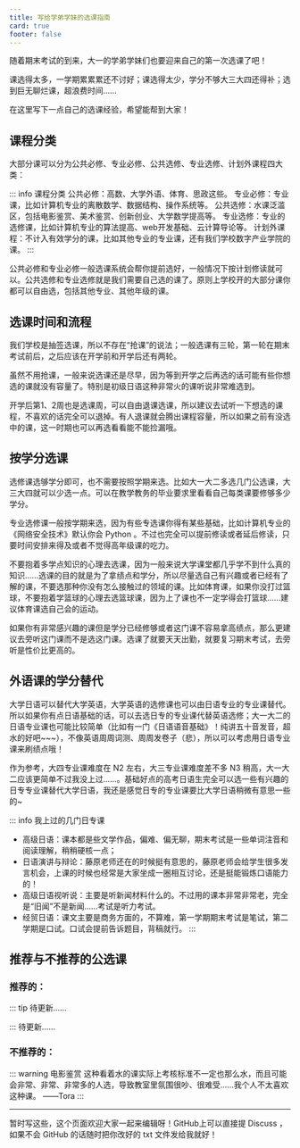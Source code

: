 ```yaml
---
title: 写给学弟学妹的选课指南
card: true
footer: false 
---
```


随着期末考试的到来，大一的学弟学妹们也要迎来自己的第一次选课了吧！

课选得太多，一学期累累累还不讨好；课选得太少，学分不够大三大四还得补；选到巨无聊烂课，超浪费时间......

在这里写下一点自己的选课经验，希望能帮到大家！

## 课程分类
大部分课可以分为公共必修、专业必修、公共选修、专业选修、计划外课程四大类：

::: info 课程分类
公共必修：高数、大学外语、体育、思政这些。
专业必修：专业课，比如计算机专业的离散数学、数据结构、操作系统等。
公共选修：水课泛滥区，包括电影鉴赏、美术鉴赏、创新创业、大学数学提高等。
专业选修：专业的选修课，比如计算机专业的算法提高、web开发基础、云计算导论等。
计划外课程：不计入有效学分的课，比如其他专业的专业课，还有我们学校数字产业学院的课。
:::

公共必修和专业必修一般选课系统会帮你提前选好，一般情况下按计划修读就可以。公共选修和专业选修就是我们需要自己选的课了。原则上学校开的大部分课你都可以自由选，包括其他专业、其他年级的课。

## 选课时间和流程
我们学校是抽签选课，所以不存在“抢课”的说法；一般选课有三轮，第一轮在期末考试前后，之后应该在开学前和开学后还有两轮。

虽然不用抢课，一般来说选课还是尽早，因为等到开学之后再选的话可能有些你想选的课就没有容量了。特别是初级日语这种非常火的课听说非常难选到。

开学后第1、2周也是选课周，可以自由退课选课，所以建议去试听一下想选的课程，不喜欢的话完全可以退掉。有人退课就会腾出课程容量，所以如果之前有没选中的课，这一时期也可以再选看看能不能捡漏哦。

## 按学分选课
选修课选够学分即可，也不需要按照学期来选。比如大一大二多选几门公选课，大三大四就可以少选一点。可以在教学教务的毕业要求里看看自己每类课要修够多少学分。

专业选修课一般按学期来选，因为有些专选课你得有某些基础，比如计算机专业的《网络安全技术》默认你会 Python 。不过也完全可以提前修读或者延后修读，只要时间安排来得及或者不觉得高年级课的吃力。

不要抱着多学点知识的心理去选课，因为一般来说大学课堂都几乎学不到什么真的知识......选课的目的就是为了拿绩点和学分，所以尽量选自己有兴趣或者已经有了解的课，不要选那种你没有怎么接触过的领域的课。比如体育课，如果你没打过篮球，不要抱着学篮球的心理去选篮球课，因为上了课也不一定学得会打篮球……建议体育课选自己会的运动。

如果你有非常感兴趣的课但是学分已经修够或者这门课不容易拿高绩点，那么更建议去旁听这门课而不是选这门课。选课了就要天天出勤，就要复习期末考试，去旁听是性价比更高的。

## 外语课的学分替代
大学日语可以替代大学英语，大学英语的选修课也可以由日语专业的专业课替代。所以如果你有点日语基础的话，可以去选日专的专业课代替英语选修；大一大二的日语专业课也可能比较简单（比如有一门《日语语音基础》！纯讲五十音发音，超水的好吧~~~），不像英语周周词测、周周发卷子（悲），所以可以考虑用日语专业课来刷绩点哦！

作为参考，大四专业课难度在 N2 左右，大三专业课难度差不多 N3 稍高，大一大二应该更简单不过我没上过……。基础好点的高考日语生完全可以选一些有兴趣的日专专业课替代大学日语，我还是感觉日专的专业课要比大学日语稍微有意思一些的~

::: info 我上过的几门日专课
- 高级日语：课本都是些文学作品，偏难、偏无聊，期末考试是一些单词注音和阅读理解，稍稍硬核一点；
- 日语演讲与辩论：藤原老师还在的时候挺有意思的，藤原老师会给学生很多发言机会，上课的时候也经常是大家坐成一圈相互讨论，还是挺能锻炼口语能力的！
- 高级日语视听说：主要是听新闻材料什么的。不过用的课本非常非常老，完全是“旧闻”不是新闻……考试是听力考试。
- 经贸日语：课文主要是商务方面的，不算难，第一学期期末考试是笔试，第二学期是口试。口试会提前告诉题目，背稿就行。
:::


## 推荐与不推荐的公选课
### 推荐的：
::: tip 待更新……
   
:::
待更新……
### 不推荐的：

::: warning 电影鉴赏
这种看着水的课实际上考核标准不一定也那么水，而且可能会非常、非常、非常多的人选，导致教室里氛围很吵、很难受……我个人不太喜欢这种课。 ——Tora
:::


---

暂时写这些，这个页面欢迎大家一起来编辑呀！GitHub上可以直接提 Discuss ，如果不会 GitHub 的话随时把你改好的 txt 文件发给我就好！
